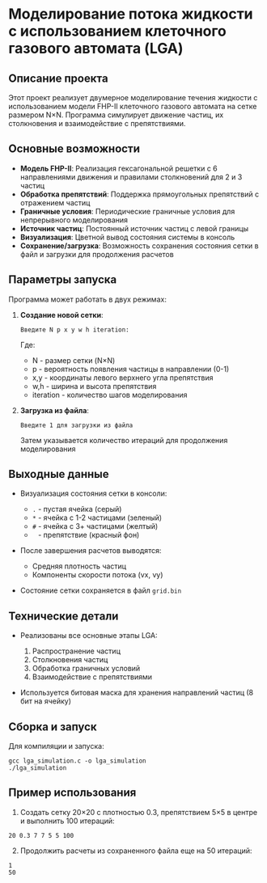 # Моделирование потока жидкости с использованием клеточного газового автомата (LGA)

## Описание проекта

Этот проект реализует двумерное моделирование течения жидкости с использованием модели FHP-II клеточного газового автомата на сетке размером N×N. Программа симулирует движение частиц, их столкновения и взаимодействие с препятствиями.

## Основные возможности

- **Модель FHP-II**: Реализация гексагональной решетки с 6 направлениями движения и правилами столкновений для 2 и 3 частиц
- **Обработка препятствий**: Поддержка прямоугольных препятствий с отражением частиц
- **Граничные условия**: Периодические граничные условия для непрерывного моделирования
- **Источник частиц**: Постоянный источник частиц с левой границы
- **Визуализация**: Цветной вывод состояния системы в консоль
- **Сохранение/загрузка**: Возможность сохранения состояния сетки в файл и загрузки для продолжения расчетов

## Параметры запуска

Программа может работать в двух режимах:

1. **Создание новой сетки**:
   ```
   Введите N p x y w h iteration:
   ```
   Где:
    - N - размер сетки (N×N)
    - p - вероятность появления частицы в направлении (0-1)
    - x,y - координаты левого верхнего угла препятствия
    - w,h - ширина и высота препятствия
    - iteration - количество шагов моделирования

2. **Загрузка из файла**:
   ```
   Введите 1 для загрузки из файла
   ```
   Затем указывается количество итераций для продолжения моделирования

## Выходные данные

- Визуализация состояния сетки в консоли:
    - `.` - пустая ячейка (серый)
    - `*` - ячейка с 1-2 частицами (зеленый)
    - `#` - ячейка с 3+ частицами (желтый)
    - ` ` - препятствие (красный фон)

- После завершения расчетов выводятся:
    - Средняя плотность частиц
    - Компоненты скорости потока (vx, vy)

- Состояние сетки сохраняется в файл `grid.bin`

## Технические детали

- Реализованы все основные этапы LGA:
    1. Распространение частиц
    2. Столкновения частиц
    3. Обработка граничных условий
    4. Взаимодействие с препятствиями

- Используется битовая маска для хранения направлений частиц (8 бит на ячейку)

## Сборка и запуск

Для компиляции и запуска:
```
gcc lga_simulation.c -o lga_simulation
./lga_simulation
```

## Пример использования

1. Создать сетку 20×20 с плотностью 0.3, препятствием 5×5 в центре и выполнить 100 итераций:
```
20 0.3 7 7 5 5 100
```

2. Продолжить расчеты из сохраненного файла еще на 50 итераций:
```
1
50
```